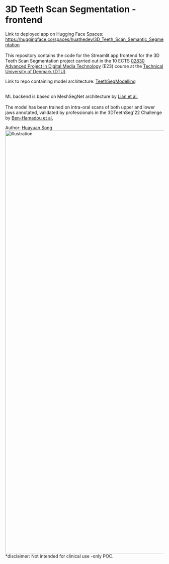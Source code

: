 # 3D Teeth Scan Segmentation - frontend
Link to deployed app on Hugging Face Spaces: https://huggingface.co/spaces/huathedev/3D_Teeth_Scan_Semantic_Segmentation<br><br>
This repository contains the code for the Streamlit app frontend for the 3D Teeth Scan Segmentation project carried out in the 10 ECTS [02830 Advanced Project in Digital Media Technology](https://kurser.dtu.dk/course/02830) (E23) course at the [Technical University of Denmark (DTU)](https://dtu.dk/english).<br><be>

Link to repo containing model architecture: [TeethSegModelling](https://github.com/HuayuanSong/TeethSegModelling)<br><br>


ML backend is based on MeshSegNet architecture by [Lian et al.](https://ieeexplore.ieee.org/abstract/document/8984309)
<br><br>
The model has been trained on intra-oral scans of both upper and lower jaws annotated, validated by professionals in the 3DTeethSeg'22 Challenge by [Ben-Hamadou et al.](https://arxiv.org/abs/2305.18277)

Author: [Huayuan Song](https://www.linkedin.com/in/huayuansong/)
<img width="1342" alt="illustration" src="https://github.com/HuayuanSong/TeethSegFront/assets/64536148/e149c313-7604-4fc6-bac6-76842b2cd8fa">
*disclaimer: Not intended for clinical use -only POC.
